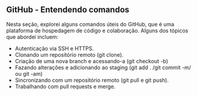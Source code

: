 ## GitHub - Entendendo comandos

Nesta seção, explorei alguns comandos úteis do GitHub, que é uma plataforma de hospedagem de código e colaboração. Alguns dos tópicos que abordei incluem:

- Autenticação via SSH e HTTPS.
- Clonando um repositório remoto (git clone).
- Criação de uma nova branch e acessando-a (git checkout -b)
- Fazando alterações e adicionando ao staging  (git add . /git commit -m/ ou git -am)
- Sincronizando com um repositório remoto (git pull e git push).
- Trabalhando com pull requests e merge.
